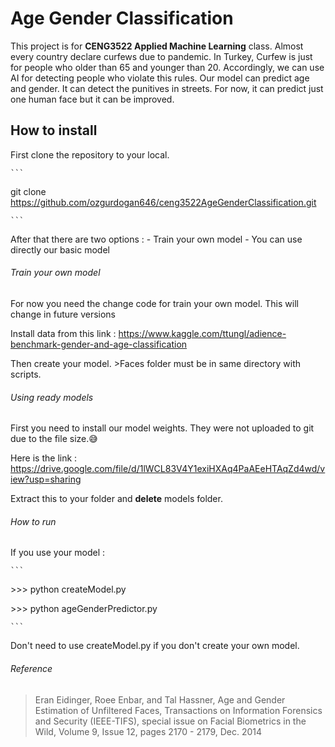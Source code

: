 Age Gender Classification
=========================

This project is for **CENG3522 Applied Machine Learning** class. Almost every
country declare curfews due to pandemic. In Turkey, Curfew is just for people
who older than 65 and younger than 20. Accordingly, we can use AI for detecting
people who violate this rules. Our model can predict age and gender. It can
detect the punitives in streets. For now, it can predict just one human face but
it can be improved.

How to install
--------------

First clone the repository to your local.

~~~~~~~~~~~~~~~~~~~~~~~~~~~~~~~~~~~~~~~~~~~~~~~~~~~~~~~~~~~~~~~~~~~~~~~~~~~~~~~~
```
~~~~~~~~~~~~~~~~~~~~~~~~~~~~~~~~~~~~~~~~~~~~~~~~~~~~~~~~~~~~~~~~~~~~~~~~~~~~~~~~

git clone https://github.com/ozgurdogan646/ceng3522AgeGenderClassification.git

~~~~~~~~~~~~~~~~~~~~~~~~~~~~~~~~~~~~~~~~~~~~~~~~~~~~~~~~~~~~~~~~~~~~~~~~~~~~~~~~
```
~~~~~~~~~~~~~~~~~~~~~~~~~~~~~~~~~~~~~~~~~~~~~~~~~~~~~~~~~~~~~~~~~~~~~~~~~~~~~~~~

After that there are two options : - Train your own model - You can use directly
our basic model

###### Train your own model

For now you need the change code for train your own model. This will change in
future versions

Install data from this link :
https://www.kaggle.com/ttungl/adience-benchmark-gender-and-age-classification

Then create your model. \>Faces folder must be in same directory with scripts.

###### Using ready models

First you need to install our model weights. They were not uploaded to git due
to the file size.:sweat_smile:

Here is the link :
https://drive.google.com/file/d/1lWCL83V4Y1exiHXAq4PaAEeHTAqZd4wd/view?usp=sharing

Extract this to your folder and **delete** models folder.

###### How to run

If you use your model :

~~~~~~~~~~~~~~~~~~~~~~~~~~~~~~~~~~~~~~~~~~~~~~~~~~~~~~~~~~~~~~~~~~~~~~~~~~~~~~~~
```
~~~~~~~~~~~~~~~~~~~~~~~~~~~~~~~~~~~~~~~~~~~~~~~~~~~~~~~~~~~~~~~~~~~~~~~~~~~~~~~~

\>\>\> python createModel.py

\>\>\> python ageGenderPredictor.py

~~~~~~~~~~~~~~~~~~~~~~~~~~~~~~~~~~~~~~~~~~~~~~~~~~~~~~~~~~~~~~~~~~~~~~~~~~~~~~~~
```
~~~~~~~~~~~~~~~~~~~~~~~~~~~~~~~~~~~~~~~~~~~~~~~~~~~~~~~~~~~~~~~~~~~~~~~~~~~~~~~~

Don't need to use createModel.py if you don't create your own model.

###### Reference

>   Eran Eidinger, Roee Enbar, and Tal Hassner, Age and Gender Estimation of
>   Unfiltered Faces, Transactions on Information Forensics and Security
>   (IEEE-TIFS), special issue on Facial Biometrics in the Wild, Volume 9, Issue
>   12, pages 2170 - 2179, Dec. 2014
